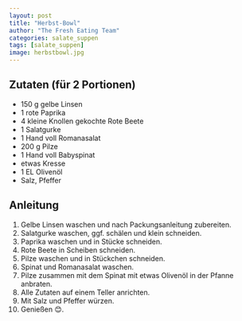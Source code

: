 ```yaml
---
layout: post
title: "Herbst-Bowl"
author: "The Fresh Eating Team"
categories: salate_suppen
tags: [salate_suppen]
image: herbstbowl.jpg
---
```


## Zutaten (für 2 Portionen)

* 150 g gelbe  Linsen
* 1 rote Paprika
* 4 kleine Knollen gekochte Rote Beete
* 1 Salatgurke
* 1 Hand voll Romanasalat
* 200 g Pilze
* 1 Hand voll Babyspinat
* etwas Kresse
* 1 EL Olivenöl
* Salz, Pfeffer

## Anleitung

1. Gelbe Linsen waschen und nach Packungsanleitung zubereiten.
2. Salatgurke waschen, ggf. schälen und klein schneiden. 
3. Paprika waschen und in Stücke schneiden.
4. Rote Beete in Scheiben schneiden.
5. Pilze waschen und in Stückchen schneiden.
6. Spinat und Romanasalat waschen.
7. Pilze zusammen mit dem Spinat mit etwas Olivenöl in der Pfanne anbraten.
8. Alle Zutaten auf einem Teller anrichten.
9. Mit Salz und Pfeffer würzen.
10. Genießen &#128522;.
